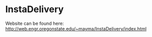 # InstaDelivery

Website can be found here: http://web.engr.oregonstate.edu/~mayma/InstaDelivery/index.html

